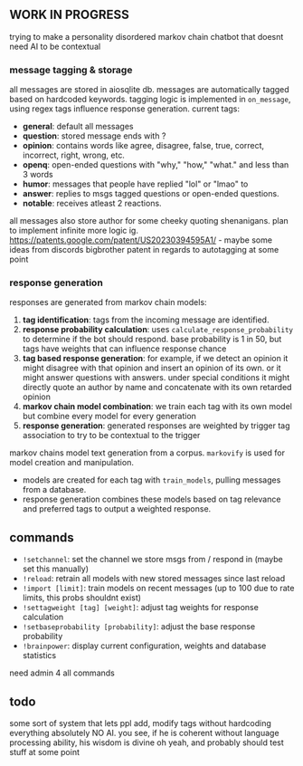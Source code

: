 
## WORK IN PROGRESS

trying to make a personality disordered markov chain chatbot that doesnt need AI to be contextual

### message tagging & storage

all messages are stored in aiosqlite db. messages are automatically tagged based on hardcoded keywords. tagging logic is implemented in `on_message`, using regex
tags influence response generation. current tags:

- **general**: default all messages
- **question**: stored message ends with ?
- **opinion**: contains words like agree, disagree, false, true, correct, incorrect, right, wrong, etc.
- **openq**: open-ended questions with "why," "how," "what." and less than 3 words
- **humor**: messages that people have replied "lol" or "lmao" to
- **answer**: replies to msgs tagged questions or open-ended questions.
- **notable**: receives atleast 2 reactions.

all messages also store author for some cheeky quoting shenanigans. plan to implement infinite more logic ig.
https://patents.google.com/patent/US20230394595A1/ - maybe some ideas from discords bigbrother patent in regards to autotagging at some point

### response generation

responses are generated from markov chain models:

1. **tag identification**: tags from the incoming message are identified.
2. **response probability calculation**: uses `calculate_response_probability` to determine if the bot should respond. base probability is 1 in 50, but tags have weights that can influence response chance
3. **tag based response generation**: for example, if we detect an opinion it might disagree with that opinion and insert an opinion of its own. or it might answer questions with answers. under special conditions it might directly quote an author by name and concatenate with its own retarded opinion
3. **markov chain model combination**: we train each tag with its own model but combine every model for every generation
4. **response generation**: generated responses are weighted by trigger tag association to try to be contextual to the trigger

markov chains model text generation from a corpus. `markovify` is used for model creation and manipulation.

- models are created for each tag with `train_models`, pulling messages from a database.
- response generation combines these models based on tag relevance and preferred tags to output a weighted response.

## commands

- `!setchannel`: set the channel we store msgs from / respond in (maybe set this manually)
- `!reload`: retrain all models with new stored messages since last reload
- `!import [limit]`: train models on recent messages (up to 100 due to rate limits, this probs shouldnt exist)
- `!settagweight [tag] [weight]`: adjust tag weights for response calculation
- `!setbaseprobability [probability]`: adjust the base response probability
- `!brainpower`: display current configuration, weights and database statistics

need admin 4 all commands

## todo

some sort of system that lets ppl add, modify tags without hardcoding everything
absolutely NO AI. you see, if he is coherent without language processing ability, his wisdom is divine
oh yeah, and probably should test stuff at some point

